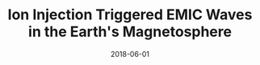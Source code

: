 ---
title: "Ion Injection Triggered EMIC Waves in the Earth's Magnetosphere"
collection: publications
permalink: /publication/2018-06-01-Remya
date: 2018-06-01
venue: 'Journal of Geophysical Research: Space Physics'
paperurl: 'https://doi.org/10.1029/2018JA025354'
citation: 'Remya, B., Sibeck, D. G., Halford, A. J., Murphy, K. R., Reeves, G. D., Singer, H. J., et al. (2018). Ion Injection Triggered EMIC Waves in the Earth&apos;s Magnetosphere. Journal of Geophysical Research: Space Physics, 123(6).'
---
